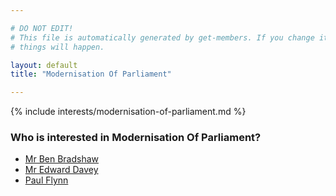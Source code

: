 ```yaml
---

# DO NOT EDIT!
# This file is automatically generated by get-members. If you change it, bad
# things will happen.

layout: default
title: "Modernisation Of Parliament"

---
```


{% include interests/modernisation-of-parliament.md %}

### Who is interested in Modernisation Of Parliament?


* [Mr Ben Bradshaw](members/mr-ben-bradshaw.html)
* [Mr Edward Davey](members/mr-edward-davey.html)
* [Paul Flynn](members/paul-flynn.html)
